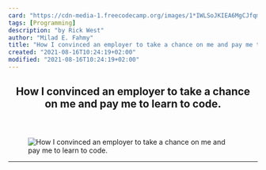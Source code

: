 ```yaml
---
card: "https://cdn-media-1.freecodecamp.org/images/1*IWLSoJKIEA6MgCJfqmaKSw.jpeg"
tags: [Programming]
description: "by Rick West"
author: "Milad E. Fahmy"
title: "How I convinced an employer to take a chance on me and pay me to learn to code."
created: "2021-08-16T10:24:19+02:00"
modified: "2021-08-16T10:24:19+02:00"
---
```

<div class="site-wrapper">
<main id="site-main" class="site-main outer">
<div class="inner">
<article class="post-full post tag-programming tag-web-development tag-tech tag-startup tag-careers ">
<header class="post-full-header">
<h1 class="post-full-title">How I convinced an employer to take a chance on me and pay me to learn to code.</h1>
</header>
<figure class="post-full-image">
<picture>
<source media="(max-width: 700px)" sizes="1px" srcset="data:image/gif;base64,R0lGODlhAQABAIAAAAAAAP///yH5BAEAAAAALAAAAAABAAEAAAIBRAA7 1w">
<source media="(min-width: 701px)" sizes="(max-width: 800px) 400px,
(max-width: 1170px) 700px,
1400px" srcset="https://cdn-media-1.freecodecamp.org/images/1*IWLSoJKIEA6MgCJfqmaKSw.jpeg 300w,
https://cdn-media-1.freecodecamp.org/images/1*IWLSoJKIEA6MgCJfqmaKSw.jpeg 600w,
https://cdn-media-1.freecodecamp.org/images/1*IWLSoJKIEA6MgCJfqmaKSw.jpeg 1000w,
https://cdn-media-1.freecodecamp.org/images/1*IWLSoJKIEA6MgCJfqmaKSw.jpeg 2000w">
<img onerror="this.style.display='none'" src="https://cdn-media-1.freecodecamp.org/images/1*IWLSoJKIEA6MgCJfqmaKSw.jpeg" alt="How I convinced an employer to take a chance on me and pay me to learn to code.">
</picture>
</figure>
<section class="post-full-content">
<div class="post-content medium-migrated-article">
</div>
<hr>
</section>
</article>
</div>
</main>
</div>
<!-- Google Tag Manager (noscript) -->
<!-- End Google Tag Manager (noscript) -->
